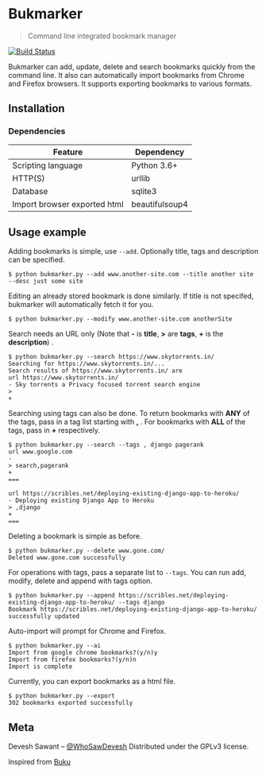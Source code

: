 # Bukmarker
> Command line integrated bookmark manager 

  [![Build Status][travis-image]][travis-url]

Bukmarker can add, update, delete and search bookmarks quickly from the command line. It also can automatically import bookmarks from Chrome and Firefox browsers. It supports exporting bookmarks to various formats.

## Installation

### Dependencies

| Feature | Dependency |
| --- | --- |
| Scripting language | Python 3.6+ |
| HTTP(S) | urllib |
| Database | sqlite3 |
| Import browser exported html | beautifulsoup4 |


## Usage example

Adding bookmarks is simple, use `--add`. Optionally title, tags and description can be specified.

`$ python bukmarker.py --add www.another-site.com --title another site --desc just some site`

Editing an already stored bookmark is done similarly.
If title is not specifed, bukmarker will automatically fetch it for you. 

`$ python bukmarker.py --modify www.another-site.com anotherSite `

Search needs an URL only (Note that **-** is **title**, **>** are **tags**, **+** is the **description**) .

 ```
 $ python bukmarker.py --search https://www.skytorrents.in/
Searching for https://www.skytorrents.in/...
Search results of https://www.skytorrents.in/ are
url https://www.skytorrents.in/
- Sky torrents a Privacy focused torrent search engine
>
+
```

Searching using tags can also be done. To return bookmarks with **ANY** of the tags, pass in a tag list starting with **,** . For bookmarks with **ALL** of the tags, pass in **+** respectively.

``` 
$ python bukmarker.py --search --tags , django pagerank
url www.google.com
-
> search,pagerank
+
===

url https://scribles.net/deploying-existing-django-app-to-heroku/
- Deploying existing Django App to Heroku
> ,django
+
===
```

Deleting a bookmark is simple as before.

```
$ python bukmarker.py --delete www.gone.com/
Deleted www.gone.com successfully

```

For operations with tags, pass a separate list to `--tags`. You can run add, modify, delete and append with tags option.

```
$ python bukmarker.py --append https://scribles.net/deploying-existing-django-app-to-heroku/ --tags django
Bookmark https://scribles.net/deploying-existing-django-app-to-heroku/ successfully updated
```

Auto-import will prompt for Chrome and Firefox.

```
$ python bukmarker.py --ai
Import from google chrome bookmarks?(y/n)y
Import from firefox bookmarks?(y/n)n
Import is complete
```

Currently, you can export bookmarks as a html file.

```
$ python bukmarker.py --export
302 bookmarks exported successfully
```

## Meta

Devesh Sawant – [@WhoSawDevesh](https://twitter.com/WhoSawDevesh)
Distributed under the GPLv3 license.

Inspired from [Buku](https://github.com/jarun/Buku)

<!-- Markdown link & img dfn's -->

[travis-image]: https://travis-ci.org/dsaw/bukmarker.svg?branch=master
[travis-url]: https://travis-ci.org/dsaw/bukmarker#
